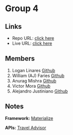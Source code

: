 # Group 4

## Links

- Repo URL: [click here](https://github.com/victorjmora/Group-Project)
- Live URL: [click here]()

## Members

1.  Logan Linares [Github](https://github.com/Sobek500)
2.  William (AJ) Faries [Github](https://github.com/Element2804)
3.  Anurag Mishra [Github](https://github.com/anuragM2002)
4.  Victor Mora [Github](https://github.com/victormora)
5.  Alejandro Justiniano [Github]()

## Notes

**Framework:**
[Materialize](https://materializecss.com/)

**APIs:**
[Travel Advisor](https://rapidapi.com/apidojo/api/travel-advisor)
[]()

